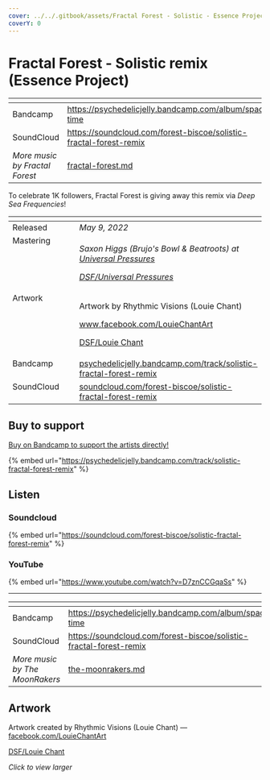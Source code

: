 ```yaml
---
cover: ../../.gitbook/assets/Fractal Forest - Solistic - Essence Project.png
coverY: 0
---
```


# Fractal Forest - Solistic remix (Essence Project)

<table data-view="cards"><thead><tr><th></th><th data-hidden data-card-target data-type="content-ref"></th></tr></thead><tbody><tr><td>Bandcamp</td><td><a href="https://psychedelicjelly.bandcamp.com/album/space-time">https://psychedelicjelly.bandcamp.com/album/space-time</a></td></tr><tr><td>SoundCloud</td><td><a href="https://soundcloud.com/forest-biscoe/solistic-fractal-forest-remix">https://soundcloud.com/forest-biscoe/solistic-fractal-forest-remix</a></td></tr><tr><td><em>More music by Fractal Forest</em></td><td><a href="../../artists/musicians/fractal-forest.md">fractal-forest.md</a></td></tr></tbody></table>

To celebrate 1K followers, Fractal Forest is giving away this remix via _Deep Sea Frequencies_!

<table data-header-hidden><thead><tr><th width="128" valign="top"></th><th></th></tr></thead><tbody><tr><td valign="top">Released</td><td><em>May 9, 2022</em></td></tr><tr><td valign="top">Mastering</td><td><p><em>Saxon Higgs (Brujo's Bowl &#x26; Beatroots) at</em> <a href="https://www.facebook.com/universalpressures"><em>Universal Pressures</em></a> </p><p><a href="../../artists/mastering/universal-pressures.md"><em>DSF/Universal Pressures</em></a> </p></td></tr><tr><td valign="top">Artwork</td><td><p>Artwork by Rhythmic Visions (Louie Chant) </p><p><a href="https://www.facebook.com/LouieChantArt">www.facebook.com/LouieChantArt</a> </p><p><a href="../../artists/graphic/rhythmic-visions-louie-chant.md">DSF/Louie Chant</a> </p></td></tr><tr><td valign="top">Bandcamp</td><td><a href="https://psychedelicjelly.bandcamp.com/track/solistic-fractal-forest-remix">psychedelicjelly.bandcamp.com/track/solistic-fractal-forest-remix</a></td></tr><tr><td valign="top">SoundCloud</td><td><a href="https://soundcloud.com/forest-biscoe/solistic-fractal-forest-remix">soundcloud.com/forest-biscoe/solistic-fractal-forest-remix</a></td></tr></tbody></table>

## Buy to support

[Buy on Bandcamp to support the artists directly!](https://psychedelicjelly.bandcamp.com/track/solistic-fractal-forest-remix)&#x20;

{% embed url="https://psychedelicjelly.bandcamp.com/track/solistic-fractal-forest-remix" %}

## Listen

### Soundcloud

{% embed url="https://soundcloud.com/forest-biscoe/solistic-fractal-forest-remix" %}

### YouTube

{% embed url="https://www.youtube.com/watch?v=D7znCCGqaSs" %}

***

<table data-view="cards"><thead><tr><th></th><th data-hidden data-card-target data-type="content-ref"></th></tr></thead><tbody><tr><td>Bandcamp</td><td><a href="https://psychedelicjelly.bandcamp.com/album/space-time">https://psychedelicjelly.bandcamp.com/album/space-time</a></td></tr><tr><td>SoundCloud</td><td><a href="https://soundcloud.com/forest-biscoe/solistic-fractal-forest-remix">https://soundcloud.com/forest-biscoe/solistic-fractal-forest-remix</a></td></tr><tr><td><em>More music by The MoonRakers</em></td><td><a href="../../artists/musicians/the-moonrakers.md">the-moonrakers.md</a></td></tr></tbody></table>

## Artwork

Artwork created by Rhythmic Visions (Louie Chant) — [facebook.com/LouieChantArt](https://www.facebook.com/LouieChantArt)&#x20;

[DSF/Louie Chant](../../artists/graphic/rhythmic-visions-louie-chant.md)&#x20;

_Click to view larger_

<figure><img src="../../.gitbook/assets/Fractal Forest - Solistic - Essence Project.png" alt=""><figcaption></figcaption></figure>
